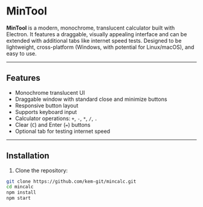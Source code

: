 # MinTool

**MinTool** is a modern, monochrome, translucent calculator built with Electron. It features a draggable, visually appealing interface and can be extended with additional tabs like internet speed tests. Designed to be lightweight, cross-platform (Windows, with potential for Linux/macOS), and easy to use.

---

## Features

- Monochrome translucent UI
- Draggable window with standard close and minimize buttons
- Responsive button layout
- Supports keyboard input
- Calculator operations: `+`, `-`, `*`, `/`, `.`
- Clear (`C`) and Enter (`=`) buttons
- Optional tab for testing internet speed
---

## Installation

1. Clone the repository:

```bash
git clone https://github.com/kem-git/mincalc.git
cd mincalc
npm install
npm start
```
